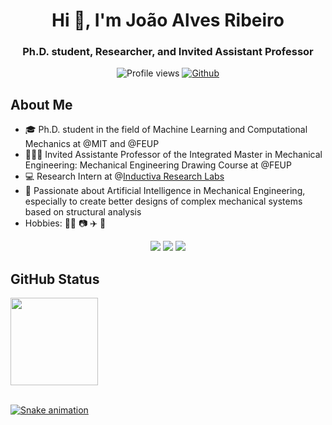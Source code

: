 <h1 align="center">Hi 👋, I'm João Alves Ribeiro</h1>
<h3 align="center">Ph.D. student, Researcher, and Invited Assistant Professor</h3>

<div align="center">

![Profile views](https://visitor-badge.glitch.me/badge?page_id=Joao97ribeiro.Joao97ribeiro) [![Github](https://img.shields.io/github/followers/Joao97ribeiro?label=Follow&style=social)](https://github.com/Joao97ribeiro)
</div>


<h2> About Me</h2>
  
- 🎓 Ph.D. student in the field of Machine Learning and Computational Mechanics at @MIT and @FEUP
- 🧑🏽‍🏫 Invited Assistante Professor of the Integrated Master in Mechanical Engineering: Mechanical Engineering Drawing Course at @FEUP
- 💻 Research Intern at @[Inductiva Research Labs](https://inductiva.ai/)
- 💬 Passionate about Artificial Intelligence in Mechanical Engineering, especially to create better designs of complex mechanical systems based on structural analysis
- Hobbies: 🏄‍♂️ 📷 ✈️ 🎸
  
<div align="center">
  <a href="https://www.linkedin.com/in/joao97ribeiro/" target="_blank"><img src="https://img.shields.io/badge/-LinkedIn-%230077B5?style=for-the-badge&logo=linkedin&logoColor=white" target="_blank"></a> 
  <a href="https://instagram.com/joao97ribeiro" target="_blank"><img src="https://img.shields.io/badge/-Instagram-%23E4405F?style=for-the-badge&logo=instagram&logoColor=white" target="_blank"></a>
  <a href = "mailto:jp.ar@hotmail.com"><img src="https://img.shields.io/badge/Microsoft_Outlook-0078D4?style=for-the-badge&logo=microsoft-outlook&logoColor=white" target="_blank"></a>  
</div>

<h2> GitHub Status</h2>
 
<div>
  <a href="https://github.com/Joao97ribeiro/Joao97ribeiro">
  <img height="140em" src="https://github-readme-stats.vercel.app/api?username=Joao97ribeiro&show_icons=true&theme=default&include_all_commits=true&count_private=true"/>
  <div style="display: inline_block"><br>
 
 
![Snake animation](https://github.com/Joao97ribeiro/Joao97ribeiro/blob/output/github-contribution-grid-snake.svg)
